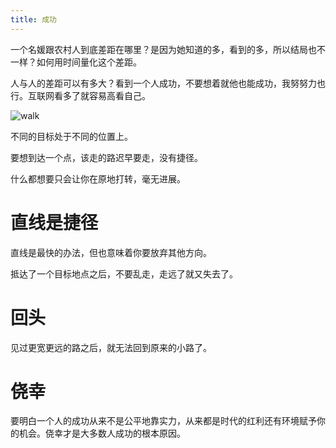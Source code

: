 ```yaml
---
title: 成功
---
```


一个名媛跟农村人到底差距在哪里？是因为她知道的多，看到的多，所以结局也不一样？如何用时间量化这个差距。

人与人的差距可以有多大？看到一个人成功，不要想着就他也能成功，我努努力也行。互联网看多了就容易高看自己。

![walk](/res/img/walking-man.webp)

不同的目标处于不同的位置上。

要想到达一个点，该走的路迟早要走，没有捷径。

什么都想要只会让你在原地打转，毫无进展。

# 直线是捷径

直线是最快的办法，但也意味着你要放弃其他方向。

抵达了一个目标地点之后，不要乱走，走远了就又失去了。

# 回头

见过更宽更远的路之后，就无法回到原来的小路了。

# 侥幸

要明白一个人的成功从来不是公平地靠实力，从来都是时代的红利还有环境赋予你的机会。侥幸才是大多数人成功的根本原因。

